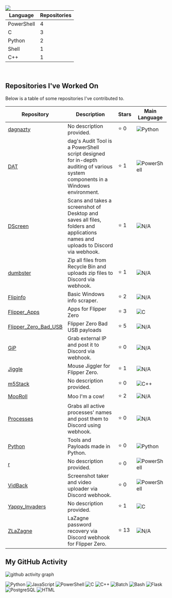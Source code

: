 
<div>
  <a href="https://github.com/dagnazty"><img align="left" src="https://github-readme-stats.vercel.app/api?username=dagnazty&show_icons=true&theme=radical" /></a>
</div>

| Language   | Repositories |
|------------|--------------|
| PowerShell | 4 |
| C | 3 |
| Python | 2 |
| Shell | 1 |
| C++ | 1 |

<br clear="left"/>

## Repositories I've Worked On

Below is a table of some repositories I've contributed to.

| Repository | Description | Stars | Main Language |
|------------|-------------|-------|---------------|
| [dagnazty](https://github.com/dagnazty/dagnazty) | No description provided. | ⭐ 0 | ![Python](https://img.shields.io/badge/Python-blue?style=flat-square&logo=python) |
| [DAT](https://github.com/dagnazty/DAT) | dag's Audit Tool is a PowerShell script designed for in-depth auditing of various system components in a Windows environment. | ⭐ 1 | ![PowerShell](https://img.shields.io/badge/PowerShell-blue?style=flat-square&logo=powershell) |
| [DScreen](https://github.com/dagnazty/DScreen) | Scans and takes a screenshot of Desktop and saves all files, folders and applications names and uploads to Discord via webhook.  | ⭐ 1 | ![N/A](https://img.shields.io/badge/N/A-blue?style=flat-square&logo=n/a) |
| [dumbster](https://github.com/dagnazty/dumbster) | Zip all files from Recycle Bin and uploads zip files to Discord via webhook. | ⭐ 1 | ![N/A](https://img.shields.io/badge/N/A-blue?style=flat-square&logo=n/a) |
| [Flipinfo](https://github.com/dagnazty/Flipinfo) | Basic Windows info scraper. | ⭐ 2 | ![N/A](https://img.shields.io/badge/N/A-blue?style=flat-square&logo=n/a) |
| [Flipper_Apps](https://github.com/dagnazty/Flipper_Apps) | Apps for Flipper Zero | ⭐ 3 | ![C](https://img.shields.io/badge/C-blue?style=flat-square&logo=c) |
| [Flipper_Zero_Bad_USB](https://github.com/dagnazty/Flipper_Zero_Bad_USB) | Flipper Zero Bad USB payloads | ⭐ 5 | ![N/A](https://img.shields.io/badge/N/A-blue?style=flat-square&logo=n/a) |
| [GiP](https://github.com/dagnazty/GiP) | Grab external IP and post it to Discord via webhook. | ⭐ 0 | ![N/A](https://img.shields.io/badge/N/A-blue?style=flat-square&logo=n/a) |
| [Jiggle](https://github.com/dagnazty/Jiggle) | Mouse Jiggler for Flipper Zero. | ⭐ 1 | ![N/A](https://img.shields.io/badge/N/A-blue?style=flat-square&logo=n/a) |
| [m5Stack](https://github.com/dagnazty/m5Stack) | No description provided. | ⭐ 0 | ![C++](https://img.shields.io/badge/C++-blue?style=flat-square&logo=c++) |
| [MooRoll](https://github.com/dagnazty/MooRoll) | Moo I'm a cow! | ⭐ 2 | ![N/A](https://img.shields.io/badge/N/A-blue?style=flat-square&logo=n/a) |
| [Processes](https://github.com/dagnazty/Processes) | Grabs all active processes' names and post them to Discord using webhook. | ⭐ 0 | ![N/A](https://img.shields.io/badge/N/A-blue?style=flat-square&logo=n/a) |
| [Python](https://github.com/dagnazty/Python) | Tools and Payloads made in Python. | ⭐ 0 | ![Python](https://img.shields.io/badge/Python-blue?style=flat-square&logo=python) |
| [r](https://github.com/dagnazty/r) | No description provided. | ⭐ 0 | ![PowerShell](https://img.shields.io/badge/PowerShell-blue?style=flat-square&logo=powershell) |
| [VidBack](https://github.com/dagnazty/VidBack) | Screenshot taker and video uploader via Discord webhook.  | ⭐ 0 | ![PowerShell](https://img.shields.io/badge/PowerShell-blue?style=flat-square&logo=powershell) |
| [Yappy_Invaders](https://github.com/dagnazty/Yappy_Invaders) | No description provided. | ⭐ 1 | ![C](https://img.shields.io/badge/C-blue?style=flat-square&logo=c) |
| [ZLaZagne](https://github.com/dagnazty/ZLaZagne) | LaZagne password recovery via Discord webhook for Flipper Zero. | ⭐ 13 | ![N/A](https://img.shields.io/badge/N/A-blue?style=flat-square&logo=n/a) |

## My GitHub Activity

![github activity graph](https://github-readme-activity-graph.vercel.app/graph?username=dagnazty&theme=high-contrast)

<img src="https://img.shields.io/badge/-Python-3776AB?style=flat-square&logo=python&logoColor=white" alt="Python" /> <img src="https://img.shields.io/badge/-JavaScript-F7DF1E?style=flat-square&logo=javascript&logoColor=black" alt="JavaScript" /> <img src="https://img.shields.io/badge/-PowerShell-5391FE?style=flat-square&logo=powershell&logoColor=white" alt="PowerShell" /> <img src="https://img.shields.io/badge/-C-00599C?style=flat-square&logo=c&logoColor=white" alt="C" /> <img src="https://img.shields.io/badge/-C++-00599C?style=flat-square&logo=c%2B%2B&logoColor=white" alt="C++" /> <img src="https://img.shields.io/badge/-Batch-4D4D4D?style=flat-square&logo=windows&logoColor=white" alt="Batch" /> <img src="https://img.shields.io/badge/-Bash-4EAA25?style=flat-square&logo=gnu-bash&logoColor=white" alt="Bash" /> <img src="https://img.shields.io/badge/-Flask-000000?style=flat-square&logo=flask&logoColor=white" alt="Flask" /> <img src="https://img.shields.io/badge/-PostgreSQL-316192?style=flat-square&logo=postgresql&logoColor=white" alt="PostgreSQL" /> <img src="https://img.shields.io/badge/-HTML-E34F26?style=flat-square&logo=html5&logoColor=white" alt="HTML" />
